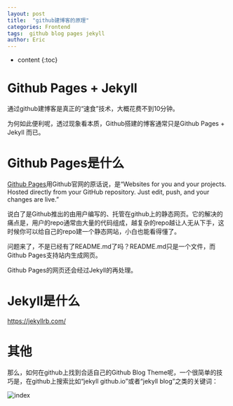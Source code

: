 ```yaml
---
layout: post
title:  "github建博客的原理"
categories: Frontend
tags:  github blog pages jekyll
author: Eric
---
```


* content
{:toc}

# Github Pages + Jekyll

通过github建博客是真正的“速食”技术，大概花费不到10分钟。

为何如此便利呢，透过现象看本质，Github搭建的博客通常只是Github Pages + Jekyll 而已。

# Github Pages是什么

[Github Pages](https://pages.github.com/)用Github官网的原话说，是“Websites for you and your projects. Hosted directly from your GitHub repository. Just edit, push, and your changes are live.” 

说白了是Github推出的由用户编写的、托管在github上的静态网页。它的解决的痛点是，用户的repo通常由大量的代码组成，越复杂的repo越让人无从下手，这时候你可以给自己的repo建一个静态网站，小白也能看得懂了。

问题来了，不是已经有了README.md了吗？README.md只是一个文件，而Github Pages支持站内生成网页。

Github Pages的网页还会经过Jekyll的再处理。

# Jekyll是什么

https://jekyllrb.com/

# 其他

那么，如何在github上找到合适自己的Github Blog Theme呢，一个很简单的技巧是，在github上搜索比如“jekyll github.io”或者“jekyll blog”之类的关键词：

![index](http://static.zybuluo.com/comeon0r/yjzodrs4ejlc02kg4r8i6tuc/Screen%20Shot%202018-03-18%20at%202.15.45%20PM.png)
